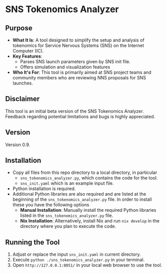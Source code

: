 # SNS Tokenomics Analyzer

## Purpose

- **What It Is**: A tool designed to simplify the setup and analysis of tokenomics for Service Nervous Systems (SNS) on the Internet Computer (IC).
- **Key Features**: 
  - Parses SNS launch parameters given by SNS init file. 
  - Offers simulation and visualization features
- **Who It's For**: This tool is primarily aimed at SNS project teams and community members who are reviewing NNS proposals for SNS launches.

## Disclaimer

This tool is an initial beta version of the SNS Tokenomics Analyzer. Feedback regarding potential limitations and bugs is highly appreciated.

## Version 
Version 0.9. 

## Installation  

- Copy all files from this repo directory to a local directory, in particular 
  - `sns_tokenomics_analyzer.py`, which contains the code for the tool. 
  - `sns_init.yaml` which is an example input file.      
- Python installation is required.
- Additional Python libraries are also required and are listed at the beginning of the `sns_tokenomics_analyzer.py` file. In order to install these you have the following options
  - **Manual Installation**: Manually install the required Python libraries listed in the `sns_tokenomics_analyzer.py` file.
  - **Nix Installation**: Alternatively, install Nix and run `nix develop` in the directory where you plan to execute the code.


## Running the Tool

1. Adjust or replace the input `sns_init.yaml` in current directory. 
2. Execute `python ./sns_tokenomics_analyzer.py` in your terminal. 
2. Open `http://127.0.0.1:8051/` in your local web browser to use the tool. 
